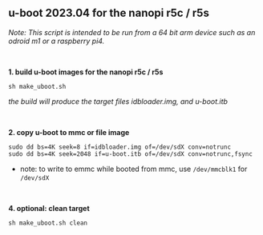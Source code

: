 ## u-boot 2023.04 for the nanopi r5c / r5s

<i>Note: This script is intended to be run from a 64 bit arm device such as an odroid m1 or a raspberry pi4.</i>

<br/>

**1. build u-boot images for the nanopi r5c / r5s**
```
sh make_uboot.sh
```

<i>the build will produce the target files idbloader.img, and u-boot.itb</i>

<br/>

**2. copy u-boot to mmc or file image**
```
sudo dd bs=4K seek=8 if=idbloader.img of=/dev/sdX conv=notrunc
sudo dd bs=4K seek=2048 if=u-boot.itb of=/dev/sdX conv=notrunc,fsync
```
* note: to write to emmc while booted from mmc, use ```/dev/mmcblk1``` for ```/dev/sdX```

<br/>

**4. optional: clean target**
```
sh make_uboot.sh clean
```


